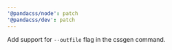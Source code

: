 ```yaml
---
'@pandacss/node': patch
'@pandacss/dev': patch
---
```


Add support for `--outfile` flag in the cssgen command.
